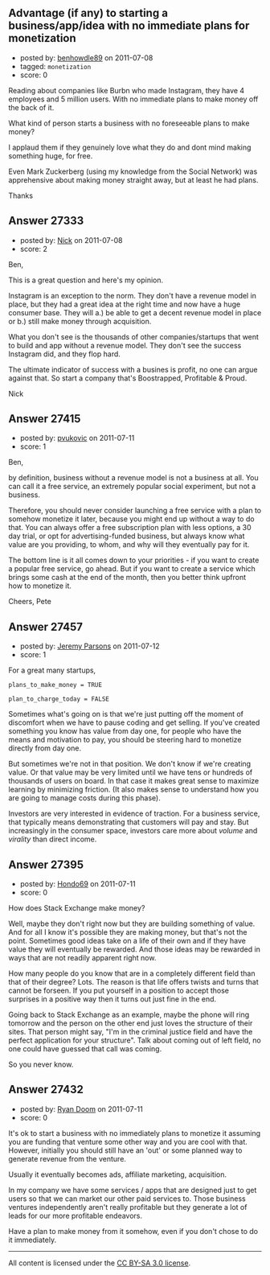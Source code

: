 ## Advantage (if any) to starting a business/app/idea with no immediate plans for monetization

- posted by: [benhowdle89](https://stackexchange.com/users/-1/8194-benhowdle89) on 2011-07-08
- tagged: `monetization`
- score: 0

Reading about companies like Burbn who made Instagram, they have 4 employees and 5 million users. With no immediate plans to make money off the back of it. 

What kind of person starts a business with no foreseeable plans to make money?

I applaud them if they genuinely love what they do and dont mind making something huge, for free.

Even Mark Zuckerberg (using my knowledge from the Social Network) was apprehensive about making money straight away, but at least he had plans.

Thanks


## Answer 27333

- posted by: [Nick](https://stackexchange.com/users/-1/11858-nick) on 2011-07-08
- score: 2

Ben,

This is a great question and here's my opinion.

Instagram is an exception to the norm. They don't have a revenue model in place, but they had a great idea at the right time and now have a huge consumer base. They will a.) be able to get a decent revenue model in place or b.) still make money through acquisition. 

What you don't see is the thousands of other companies/startups that went to build and app without a revenue model. They don't see the success Instagram did, and they flop hard. 

The ultimate indicator of success with a busines is profit, no one can argue against that. So start a company that's Boostrapped, Profitable & Proud.

Nick


## Answer 27415

- posted by: [pvukovic](https://stackexchange.com/users/-1/11662-pvukovic) on 2011-07-11
- score: 1

Ben,

by definition, business without a revenue model is not a business at all. You can call it a free service, an extremely popular social experiment, but not a business. 

Therefore, you should never consider launching a free service with a plan to somehow monetize it later, because you might end up without a way to do that. You can always offer a free subscription plan with less options, a 30 day trial, or opt for advertising-funded business, but always know what value are you providing, to whom, and why will they eventually pay for it.

The bottom line is it all comes down to your priorities - if you want to create a popular free service, go ahead. But if you want to create a service which brings some cash at the end of the month, then you better think upfront how to monetize it.

Cheers,
Pete










## Answer 27457

- posted by: [Jeremy Parsons](https://stackexchange.com/users/-1/4291-jeremy-parsons) on 2011-07-12
- score: 1

For a great many startups, 

`plans_to_make_money = TRUE`

`plan_to_charge_today = FALSE`

Sometimes what's going on is that we're just putting off the moment of discomfort when we have to pause coding and get selling. If you've created something you know has value from day one, for people who have the means and motivation to pay, you should be steering hard to monetize directly from day one.

But sometimes we're not in that position. We don't know if we're creating value. Or that value may be very limited until we have tens or hundreds of thousands of users on board. In that case it makes great sense to maximize learning by minimizing friction. (It also makes sense to understand how you are going to manage costs during this phase).

Investors are very interested in evidence of traction. For a business service, that typically means demonstrating that customers will pay and stay. But increasingly in the consumer space, investors care more about *volume* and *virality* than direct income.




## Answer 27395

- posted by: [Hondo69](https://stackexchange.com/users/-1/11716-hondo69) on 2011-07-11
- score: 0

How does Stack Exchange make money?

Well, maybe they don't right now but they are building something of value.  And for all I know it's possible they are making money, but that's not the point.  Sometimes good ideas take on a life of their own and if they have value they will eventually be rewarded.  And those ideas may be rewarded in ways that are not readily apparent right now.

How many people do you know that are in a completely different field than that of their degree?  Lots.  The reason is that life offers twists and turns that cannot be forseen.  If you put yourself in a position to accept those surprises in a positive way then it turns out just fine in the end.  

Going back to Stack Exchange as an example, maybe the phone will ring tomorrow and the person on the other end just loves the structure of their sites.  That person might say, "I'm in the criminal justice field and have the perfect application for your structure".  Talk about coming out of left field, no one could have guessed that call was coming.

So you never know.


## Answer 27432

- posted by: [Ryan Doom](https://stackexchange.com/users/-1/5655-ryan-doom) on 2011-07-11
- score: 0

It's ok to start a business with no immediately plans to monetize it assuming you are funding that venture some other way and you are cool with that.  However, initially you should still have an 'out' or some planned way to generate revenue from the venture.

Usually it eventually becomes ads, affiliate marketing, acquisition.

In my company we have some services / apps that are designed just to get users so that we can market our other paid services to.  Those business ventures independently aren't really profitable but they generate a lot of leads for our more profitable endeavors.

Have a plan to make money from it somehow, even if you don't chose to do it immediately.



---

All content is licensed under the [CC BY-SA 3.0 license](https://creativecommons.org/licenses/by-sa/3.0/).
